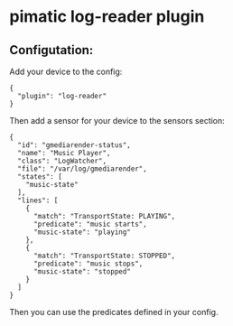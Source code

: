 pimatic log-reader plugin
=========================

Configutation:
--------------
Add your device to the config:

    { 
      "plugin": "log-reader"
    }

Then add a sensor for your device to the sensors section:

    {
      "id": "gmediarender-status",
      "name": "Music Player",
      "class": "LogWatcher",
      "file": "/var/log/gmediarender",
      "states": [
        "music-state"
      ],
      "lines": [
        {
          "match": "TransportState: PLAYING",
          "predicate": "music starts",
          "music-state": "playing" 
        },
        {
          "match": "TransportState: STOPPED",
          "predicate": "music stops",
          "music-state": "stopped"
        }
      ]
    }



Then you can use the predicates defined in your config.
